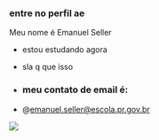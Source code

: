 ### entre no perfil ae

Meu nome é Emanuel Seller

- estou estudando agora
- sla q que isso

- ### meu contato de email é:

- @emanuel.seller@escola.pr.gov.br

![](https://media.tenor.com/QqHSohXgGoAAAAAM/inter-internacional.gif)

